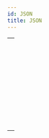 ```yaml
---
id: JSON
title: JSON
---
```

||
|---|
|[<!-- INCLUDE #_command_.JSON Parse.Syntax -->](../../commands-legacy/json-parse.md)<br/>|
|[<!-- INCLUDE #_command_.JSON PARSE ARRAY.Syntax -->](../../commands-legacy/json-parse-array.md)<br/>|
|[<!-- INCLUDE #_command_.JSON Resolve pointers.Syntax -->](../../commands-legacy/json-resolve-pointers.md)<br/>|
|[<!-- INCLUDE #_command_.JSON Stringify.Syntax -->](../../commands-legacy/json-stringify.md)<br/>|
|[<!-- INCLUDE #_command_.JSON Stringify array.Syntax -->](../../commands-legacy/json-stringify-array.md)<br/>|
|[<!-- INCLUDE #_command_.JSON TO SELECTION.Syntax -->](../../commands-legacy/json-to-selection.md)<br/>|
|[<!-- INCLUDE #_command_.JSON Validate.Syntax -->](../../commands-legacy/json-validate.md)<br/>|
|[<!-- INCLUDE #_command_.Selection to JSON.Syntax -->](../../commands-legacy/selection-to-json.md)<br/>|
